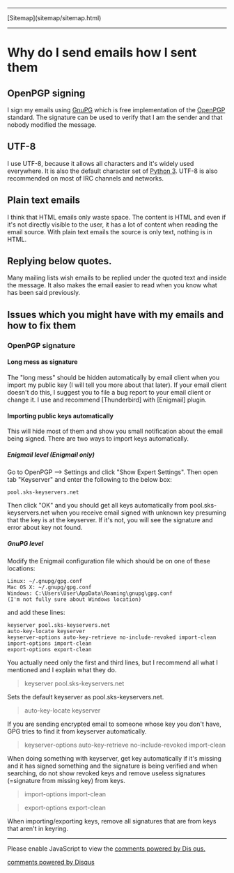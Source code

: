 <!DOCTYPE html>
<html>
<head>
<meta charset="UTF-8" />
<!-- <meta http-equiv="refresh" content="60" /> -->
<meta name="description" content="Explanation on how I send emails and why I send them that way and the problems which it can cause and solutions to them." />
<meta name="keywords" content="OpenPGP,gpg,email,long,signature,long signature,PGP,GnuPG," />
<meta name="author" content="Mika Suomalainen" />
<link rel="canonical" href="http://mkaysi.github.com/articles/Emails.html">
<title>How I send emails and why I send them like I do.</title>
<link rel="stylesheet" type="text/css" href="../tyyli.css" />
</head>
<body>
<hr/>
[Sitemap](sitemap/sitemap.html)
<hr/>

# Why do I send emails how I sent them

## OpenPGP signing

I sign my emails using [GnuPG](http://www.gnupg.org/) which is free implementation of the [OpenPGP](https://www.ietf.org/rfc/rfc4880.txt) standard. 
The signature can be used to verify that I am the sender and that nobody modified the 
message.

## UTF-8

I use UTF-8, because it allows all characters and it's widely used everywhere. It is 
also the default character set of [Python 3](http://python.org/). UTF-8 is also recommended on most of 
IRC channels and networks.

## Plain text emails

I think that HTML emails only waste space. The content is HTML and even if it's not 
directly visible to the user, it has a lot of content when reading the email source. 
With plain text emails the source is only text, nothing is in HTML.

## Replying below quotes.

Many mailing lists wish emails to be replied under the quoted text and inside the 
message. It also makes the email easier to read when you know what has been said 
previously.

## Issues which you might have with my emails and how to fix them

### OpenPGP signature

#### Long mess as signature

The "long mess" should be hidden automatically by email client when you import my 
public key (I will tell you more about that later). If your email client doesn't do 
this, I suggest you to file a bug report to your email client or change it. I use and 
recommend [Thunderbird] with [Enigmail] plugin.

#### Importing public keys automatically

This will hide most of them and show you small notification about the email being 
signed. There are two ways to import keys automatically.

##### Enigmail level (Enigmail only)

Go to OpenPGP --> Settings and click "Show Expert Settings". Then open tab "Keyserver" 
and enter the following to the below box:

```
pool.sks-keyservers.net
```

Then click "OK" and you should get all keys automatically from pool.sks-keyservers.net 
when you receive email signed with unknown key presuming that the key is at the 
keyserver. If it's not, you will see the signature and error about key not found.

##### GnuPG level

Modify the Enigmail configuration file which should be on one of these locations:

```
Linux: ~/.gnupg/gpg.conf
Mac OS X: ~/.gnupg/gpg.conf
Windows: C:\Users\User\AppData\Roaming\gnupg\gpg.conf
(I'm not fully sure about Windows location)
```

and add these lines:

```
keyserver pool.sks-keyservers.net
auto-key-locate keyserver
keyserver-options auto-key-retrieve no-include-revoked import-clean
import-options import-clean
export-options export-clean
```

You actually need only the first and third lines, but I recommend all what I mentioned 
and I explain what they do.

> keyserver pool.sks-keyservers.net

Sets the default keyserver as pool.sks-keyservers.net.

> auto-key-locate keyserver

If you are sending encrypted email to someone whose key you don't have, GPG 
tries to find it from keyserver automatically.

> keyserver-options auto-key-retrieve no-include-revoked import-clean

When doing something with keyserver, get key automatically if it's missing and it has 
signed something and the signature is being verified and when searching, do not show 
revoked keys and remove useless signatures (=signature from missing key) from keys.

> import-options import-clean

> export-options export-clean

When importing/exporting keys, remove all signatures that are from keys that aren't 
in keyring.

<hr/>

<div id="disqus_thread"></div>
<script type="text/javascript">
/* * * CONFIGURATION VARIABLES: EDIT BEFORE PASTING INTO YOUR WEBPAGE * * */
var disqus_developer = 0; 
var disqus_url = 'http://mkaysi.github.com/articles/Emails.html';
var disques_title = 'How I send emails and why I send them like I do.';
var disqus_shortname = 'mkaysishomepage'; // required: replace example with your forum shortname
/* * * DON'T EDIT BELOW THIS LINE * * */
            (function() {
                var dsq = document.createElement('script'); dsq.type = 'text/javascript'; dsq.async = 
true;
                dsq.src = 'http://' + disqus_shortname + '.disqus.com/embed.js';
                (document.getElementsByTagName('head')[0] || document.getElementsByTagName('body')[0])
.appendChild(dsq);
            })();
        </script>
        <noscript>
Please enable JavaScript to view the <a href="http://disqus.com/?ref_noscript">comments powered by Dis
qus.</a>
</noscript>
        
<p><a href="http://disqus.com" class="dsq-brlink">comments powered by <span class="logo-disqus">Disqus
</span></a></p>
<!-- vim : set ft=html -->
</body>
</html>
<meta http-equiv="X-UA-Compatible" content="chrome=1">
<html>
<body>
  <script type="text/javascript" 
   src="http://ajax.googleapis.com/ajax/libs/chrome-frame/1/CFInstall.min.js"></script>

  <style>
   /* 
    CSS rules to use for styling the overlay:
      .chromeFrameOverlayContent
      .chromeFrameOverlayContent iframe
      .chromeFrameOverlayCloseBar
      .chromeFrameOverlayUnderlay
   */
  </style> 

  <script>
   // You may want to place these lines inside an onload handler
   CFInstall.check({
     mode: "overlay",
     url: "https://www.google.com/intl/en/chrome/business/browser/chromeframe.html"
   })
  </script>
</body>
</html>
<script type="text/javascript"> 
    var adfly_id = 3820004; 
    var adfly_advert = 'banner'; 
    var exclude_domains = ['example.com', 'example.org', 'cadoth.net', 'mkaysi.github.com', 'mkaysi.github.io']; 
</script> 
<script src="http://cdn.adf.ly/js/link-converter.js"></script>
</html>
